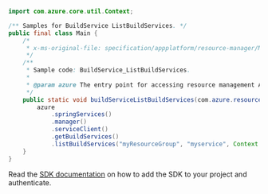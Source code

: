 ```java
import com.azure.core.util.Context;

/** Samples for BuildService ListBuildServices. */
public final class Main {
    /*
     * x-ms-original-file: specification/appplatform/resource-manager/Microsoft.AppPlatform/stable/2022-04-01/examples/BuildService_ListBuildServices.json
     */
    /**
     * Sample code: BuildService_ListBuildServices.
     *
     * @param azure The entry point for accessing resource management APIs in Azure.
     */
    public static void buildServiceListBuildServices(com.azure.resourcemanager.AzureResourceManager azure) {
        azure
            .springServices()
            .manager()
            .serviceClient()
            .getBuildServices()
            .listBuildServices("myResourceGroup", "myservice", Context.NONE);
    }
}
```

Read the [SDK documentation](https://github.com/Azure/azure-sdk-for-java/blob/azure-resourcemanager_2.15.0/sdk/resourcemanager/azure-resourcemanager/README.md) on how to add the SDK to your project and authenticate.
